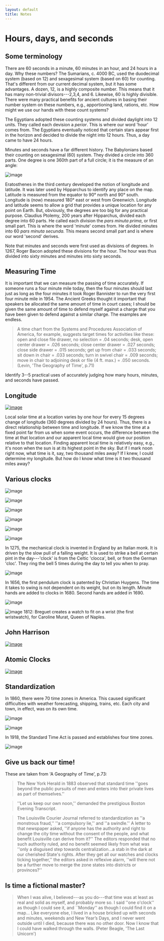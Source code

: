 ```yaml
---
layout: default
title: Notes
---
```


# Hours, days, and seconds 

## Some terminology

There are 60 seconds in a minute, 60 minutes in an hour, and 24 hours in a day. Why these numbers? The Sumarians, c. 4000 BC, used the duodecimal system (based on 12) and sexagesimal system (based on 60) for counting. That's different from our current decimal system, but it has some advantages. A dozen, 12, is a highly composite number. This means that it has many non-trivial divisors---2,3,4, and 6. Likewise, 60 is highly divisible. There were many practical benefits for ancient cultures in basing their number system on these numbers, e.g., apportioning land, rations, etc. How might we use our hands with these count systems? 

The Egyptians adopted these counting systems and divided daylight into 12 units. They called each devision a *perior*. This is where our word 'hour' comes from. The Egyptians eventually noticed that certain stars appear first in the horizon and decided to divide the night into 12 hours. Thus, a day came to have 24 hours. 

Minutes and seconds have a far different history. The Babylonians based their counting on sexagesimal (60) system. They divided a circle into 360 parts. One degree is one 360th part of a full circle; it is the measure of an angle: 

![image](degree.png)

Eratosthenes in the third century developed the notion of longitude and latitude. It was later used by Hipparchus to identify any place on the map. Latitude is measured from the equator to 90&deg; north and 90&deg; south. Longitude is (now) measured  180&deg; east or west from Greenwich. Longitude and latitude seems to allow a grid that provides a unique location for any point on Earth.  But, obviously, the degrees are too big for any practical purpose. Claudius Ptolemy, 200 years after Hipparchus, divided each degree into 60 parts. He called each division the *pars minuta prima*, or first small part. This is where the word 'minute' comes from. He divided minutes into 60 *pars minuta secunda.* This means second small part and is where our word 'second' derives. 

Note that minutes and seconds were first used as divisions of degrees. In 1267, Roger Bacon adopted these divisions for the hour. The hour was thus divided into sixty minutes and minutes into sixty seconds. 

## Measuring Time

It is important that we can measure the passing of time accurately. If someone runs a four minute mile today, then the four minutes should last just as long as the four minutes it took Roger Bannister to run the very first four minute mile in 1954. The Ancient Greeks thought it important that speakers be allocated the same amount of time in court cases; I should be given the same amount of time to defend myself against a charge that you have been given to defend against a similar charge. The examples are endless. 

>  A time chart from the Systems and Procedures Association of America, for example, suggests target times for activities like these: open and close file drawer, no selection = .04 seconds; desk, open center drawer = .026 seconds; close center drawer = .027 seconds; close side drawer = .015 seconds; get up from chair = .033 seconds; sit down in chair = .033 seconds; turn in swivel chair = .009 seconds; move in chair to adjoining desk or file (4 ft. max.) = .050 seconds.(Levin, 'The Geography of Time', p.71)

Identify 3--5 practical uses of accurately judging how many hours, minutes, and seconds have passed. 


## Longitude

[![image](longlat.jpg)](https://www.youtube.com/watch?v=-8gg98ws2Eo)

Local solar time at a location varies by one hour for every 15 degrees change of longitude (360 degrees divided by 24 hours). Thus, there is a direct relationship between time and longitude. If we know the time at a fixed point far from us when some event occurs, the difference between the time at that location and our apparent local time would give our position relative to that location. Finding apparent local time is relatively easy, e.g., it's noon when the sun is at its highest point in the sky. But if I mark noon right now, what time is it, say, two thousand miles away? If I knew, I could determine my longitude. But how do I know what time is it two thousand miles away? 

## Various clocks

![image](sundl2b.gif)

![image](water.jpg)

![image](water2.jpg)

![image](candle.jpg)

![image](sand.jpg)

![image](mechanical.jpg)

In 1275, the mechanical clock is invented in England by an Italian monk. It is driven by the slow pull of a falling weight. It is used to strike a bell at certain pint in the day---'clock' is from the Celtic 'clocca', bell, or from the German 'cloc'.  They ring the bell 5 times during the day to tell you when to pray. 

![image](pendulumclock.jpg)

In 1656, the first pendulum clock is patented by Christian Huygens. The time it takes to swing is not dependent on its weight, but on its length. Minute hands are added to clocks in 1680. Second hands are added in 1690. 

![image](pendulum.png)

![image](wrist.jpg)
1812: Breguet creates a watch to fit on a wrist (the first wristwatch), for Caroline Murat, Queen of Naples.

## John Harrison

[![image](john.jpg)](https://www.youtube.com/watch?v=T-g27KS0yiY)


## Atomic Clocks

[![image](atomic.jpg)](https://www.time.gov)

## Standardization 

In 1860, there were 70 time zones in America. This caused significant difficulties with weather forecasting, shipping, trains, etc. Each city and town, in effect, was on its own time. 

![image](rail.jpg)

![image](amtrak.png)

In 1918, the Standard Time Act is passed and establishes four time zones. 

![image](zones.jpg)

## Give us back our time!

These are taken from 'A Geography of Time', p.73: 

> The New York Herald in 1883 observed that standard time ''goes beyond the public pursuits of men and enters into their private lives as part of themselves.''

> ''Let us keep our own noon,'' demanded the prestigious Boston Evening Transcript. 

> The Louisville Courier Journal referred to standardization as ''a monstrous fraud,'' ''a compulsory lie,'' and ''a swindle.'' A letter to that newspaper asked, ''if anyone has the authority and right to change the city time without the consent of the people, and what benefit Louisville can derive from it?'' The editors responded that no such authority ruled, and no benefit seemed likely from what was ''only a disguised step towards centralization...a stab in the dark at our cherished State's rights. After they get all our watches and clocks ticking together,'' the editors asked in reflexive alarm, ''will there not be a further move to merge the zone states into districts or provinces?''

## Is time a fictional master?

> When I was alive, I believed---as you do---that time was at least as real and solid as myself, and probably more so. I said ''one o'clock'' as though I could see it, and ``Monday'' as though I could find it on a map... Like everyone else, I lived in a house bricked up with seconds and minutes, weekends and New Year’s Days, and I never went outside until I died, because there was no other door. Now I know that I could have walked through the walls. (Peter Beagle, 'The Last Unicorn')

